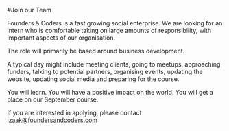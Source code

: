 #Join our Team

Founders & Coders is a fast growing social enterprise. We are looking for an intern who is comfortable taking on large amounts of responsibility, with important aspects of our organisation.

The role will primarily be based around business development.

A typical day might include meeting clients, going to meetups, approaching funders, talking to potential partners, organising events, updating the website, updating social media and preparing for the course.

You will learn. You will have a positive impact on the world. You will get a place on our September course.

If you are interested in applying, please contact izaak@foundersandcoders.com